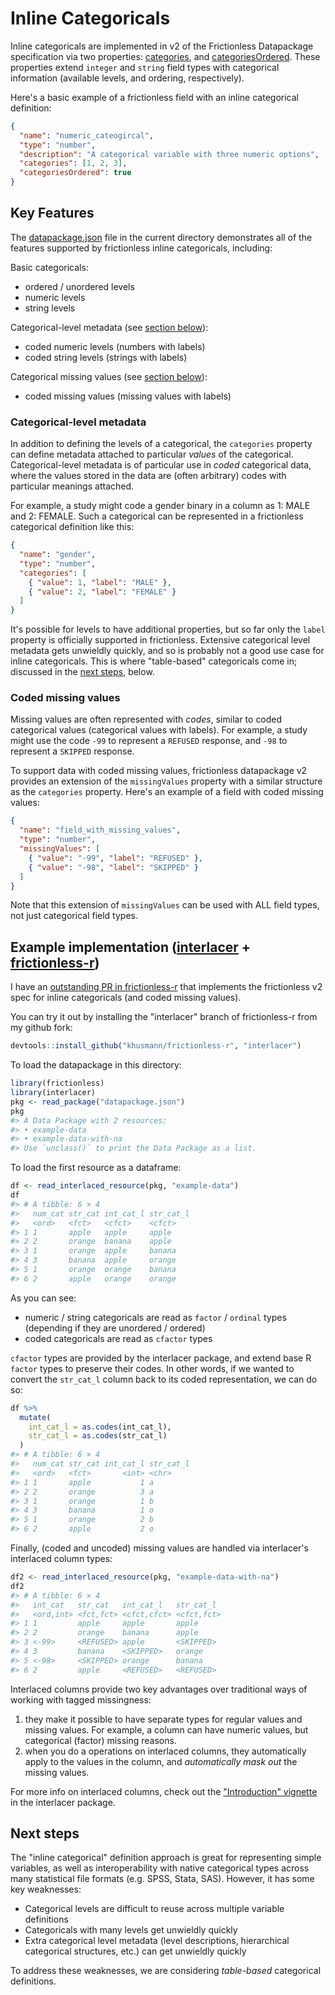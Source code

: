 # Inline Categoricals

Inline categoricals are implemented in v2 of the Frictionless Datapackage
specification via two properties:
[categories](https://datapackage.org/standard/table-schema/#categories), and
[categoriesOrdered](https://datapackage.org/standard/table-schema/#categoriesOrdered).
These properties extend `integer` and `string` field types with categorical
information (available levels, and ordering, respectively).

Here's a basic example of a frictionless field with an inline categorical
definition:

```json
{
  "name": "numeric_cateogircal",
  "type": "number",
  "description": "A categorical variable with three numeric options",
  "categories": [1, 2, 3],
  "categoriesOrdered": true
}
```

## Key Features

The [datapackage.json](./datapackage.json) file in the current directory
demonstrates all of the features supported by frictionless inline categoricals,
including:

Basic categoricals:

- ordered / unordered levels
- numeric levels
- string levels

Categorical-level metadata (see [section below](#categorical-level-metadata)):

- coded numeric levels (numbers with labels)
- coded string levels (strings with labels)

Categorical missing values (see [section below](#coded-missing-values)):

- coded missing values (missing values with labels)

### Categorical-level metadata

In addition to defining the levels of a categorical, the `categories` property
can define metadata attached to particular _values_ of the categorical.
Categorical-level metadata is of particular use in _coded_ categorical data,
where the values stored in the data are (often arbitrary) codes with particular
meanings attached.

For example, a study might code a gender binary in a column as 1: MALE and 2:
FEMALE. Such a categorical can be represented in a frictionless categorical
definition like this:

```json
{
  "name": "gender",
  "type": "number",
  "categories": [
    { "value": 1, "label": "MALE" },
    { "value": 2, "label": "FEMALE" }
  ]
}
```

It's possible for levels to have additional properties, but so far only the
`label` property is officially supported in frictionless. Extensive categorical
level metadata gets unwieldly quickly, and so is probably not a good use case
for inline categoricals. This is where "table-based" categoricals come in;
discussed in the [next steps](#next-steps), below.

### Coded missing values

Missing values are often represented with _codes_, similar to coded categorical
values (categorical values with labels). For example, a study might use the code
`-99` to represent a `REFUSED` response, and `-98` to represent a `SKIPPED`
response.

To support data with coded missing values, frictionless datapackage v2 provides
an extension of the `missingValues` property with a similar structure as the
`categories` property. Here's an example of a field with coded missing values:

```json
{
  "name": "field_with_missing_values",
  "type": "number",
  "missingValues": [
    { "value": "-99", "label": "REFUSED" },
    { "value": "-98", "label": "SKIPPED" }
  ]
}
```

Note that this extension of `missingValues` can be used with ALL field types,
not just categorical field types.

## Example implementation ([interlacer](https://kylehusmann.com/interlacer) + [frictionless-r](https://docs.ropensci.org/frictionless/))

I have an
[outstanding PR in frictionless-r](https://github.com/frictionlessdata/frictionless-r/pull/213)
that implements the frictionless v2 spec for inline categoricals (and coded
missing values).

You can try it out by installing the "interlacer" branch of frictionless-r from
my github fork:

```r
devtools::install_github("khusmann/frictionless-r", "interlacer")
```

To load the datapackage in this directory:

```r
library(frictionless)
library(interlacer)
pkg <- read_package("datapackage.json")
pkg
#> A Data Package with 2 resources:
#> • example-data
#> • example-data-with-na
#> Use `unclass()` to print the Data Package as a list.
```

To load the first resource as a dataframe:

```r
df <- read_interlaced_resource(pkg, "example-data")
df
#> # A tibble: 6 × 4
#>   num_cat str_cat int_cat_l str_cat_l
#>   <ord>   <fct>   <cfct>    <cfct>
#> 1 1       apple   apple     apple
#> 2 2       orange  banana    apple
#> 3 1       orange  apple     banana
#> 4 3       banana  apple     orange
#> 5 1       orange  orange    banana
#> 6 2       apple   orange    orange
```

As you can see:

- numeric / string categoricals are read as `factor` / `ordinal` types
  (depending if they are unordered / ordered)
- coded categoricals are read as `cfactor` types

`cfactor` types are provided by the interlacer package, and extend base R
`factor` types to preserve their codes. In other words, if we wanted to convert
the `str_cat_l` column back to its coded representation, we can do so:

```r
df %>%
  mutate(
    int_cat_l = as.codes(int_cat_l),
    str_cat_l = as.codes(str_cat_l)
  )
#> # A tibble: 6 × 4
#>   num_cat str_cat int_cat_l str_cat_l
#>   <ord>   <fct>       <int> <chr>
#> 1 1       apple           1 a
#> 2 2       orange          3 a
#> 3 1       orange          1 b
#> 4 3       banana          1 o
#> 5 1       orange          2 b
#> 6 2       apple           2 o
```

Finally, (coded and uncoded) missing values are handled via interlacer's
interlaced column types:

```r
df2 <- read_interlaced_resource(pkg, "example-data-with-na")
df2
#> # A tibble: 6 × 4
#>   int_cat   str_cat   int_cat_l   str_cat_l
#>   <ord,int> <fct,fct> <cfct,cfct> <cfct,fct>
#> 1 1         apple     apple       apple
#> 2 2         orange    banana      apple
#> 3 <-99>     <REFUSED> apple       <SKIPPED>
#> 4 3         banana    <SKIPPED>   orange
#> 5 <-98>     <SKIPPED> orange      banana
#> 6 2         apple     <REFUSED>   <REFUSED>
```

Interlaced columns provide two key advantages over traditional ways of working
with tagged missingness:

1. they make it possible to have separate types for regular values and missing
   values. For example, a column can have numeric values, but categorical
   (factor) missing reasons.
2. when you do a operations on interlaced columns, they automatically apply to
   the values in the column, and _automatically mask out_ the missing values.

For more info on interlaced columns, check out the
["Introduction" vignette](https://kylehusmann.com/interlacer/articles/interlacer.html)
in the interlacer package.

## Next steps

The "inline categorical" definition approach is great for representing simple
variables, as well as interoperability with native categorical types across many
statistical file formats (e.g. SPSS, Stata, SAS). However, it has some key
weaknesses:

- Categorical levels are difficult to reuse across multiple variable definitions
- Categoricals with many levels get unwieldly quickly
- Extra categorical level metadata (level descriptions, hierarchical categorical
  structures, etc.) can get unwieldly quickly

To address these weaknesses, we are considering _table-based_ categorical
definitions.

